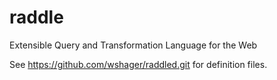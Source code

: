 # raddle
Extensible Query and Transformation Language for the Web

See https://github.com/wshager/raddled.git for definition files.



